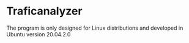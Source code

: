 # Traficanalyzer 

The program is only designed for Linux distributions and developed in Ubuntu version 20.04.2.0

